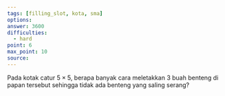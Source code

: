 ```yaml
---
tags: [filling_slot, kota, sma]
options: 
answer: 3600
difficulties:
  - hard
point: 6
max_point: 10
source:
---
```


Pada kotak catur $5 \times 5$, berapa banyak cara meletakkan $3$ buah benteng di papan tersebut sehingga tidak ada benteng yang saling serang?
